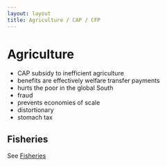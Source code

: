 ```yaml
---
layout: layout
title: Agriculture / CAP / CFP
---
```


Agriculture
===========

* CAP subsidy to inefficient agriculture
* benefits are effectively welfare transfer payments
* hurts the poor in the global South
* fraud
* prevents economies of scale
* distortionary
* stomach tax

Fisheries
---------

See [Fisheries](/fisheries.html)